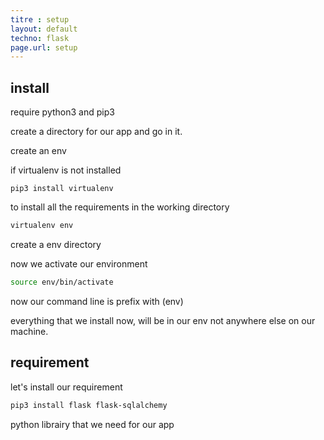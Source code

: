 ```yaml
---
titre : setup
layout: default
techno: flask
page.url: setup
---
```


## install

require python3 and pip3

create a directory for our app and go in it.

create an env

if virtualenv is not installed
```
pip3 install virtualenv
```

to install all the requirements in the working directory

```bash
virtualenv env
```
create a env directory

now we activate our environment

```bash
source env/bin/activate
```

now our command line is prefix with (env)

everything that we install now, will be in our env not anywhere else on our machine.

## requirement

let's install our requirement

```bash
pip3 install flask flask-sqlalchemy
```

python librairy that we need for our app
